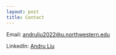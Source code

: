 ```yaml
---
layout: post
title: Contact
---
```


<!-- Email: andruliu2022@u.northwestern.edu -->
Email: <a href = "mailto: andruliu2022@u.northwestern.edu">andruliu2022@u.northwestern.edu</a>
    
LinkedIn: [Andru Liu](https://www.linkedin.com/in/andru-liu)

<!-- <img align="left" width="14" height="14" src="https://i.stack.imgur.com/gVE0j.png"/> [LinkedIn](https://www.linkedin.com/in/andru-liu) -->
<!-- [![Linkedin](https://i.stack.imgur.com/gVE0j.png) LinkedIn](https://www.linkedin.com/in/andru-liu) -->
